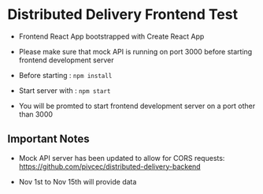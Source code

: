 # Distributed Delivery Frontend Test

- Frontend React App bootstrapped with Create React App

- Please make sure that mock API is running on port 3000 before starting frontend development server

- Before starting : `npm install`

- Start server with : `npm start`

- You will be promted to start frontend development server on a port other than 3000

## Important Notes

- Mock API server has been updated to allow for CORS requests: https://github.com/pivcec/distributed-delivery-backend

- Nov 1st to Nov 15th will provide data
